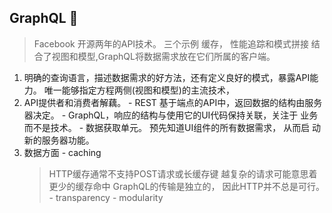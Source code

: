 ## GraphQL 
  > Facebook 开源两年的API技术。
    三个示例 缓存， 性能追踪和模式拼接
    结合了视图和模型,GraphQL将数据需求放在它们所属的客户端。
  1. 明确的查询语言，描述数据需求的好方法，还有定义良好的模式，暴露API能力。 唯一能够指定方程两侧(视图和模型)的主流技术，
  2. API提供者和消费者解藕。
    - REST 基于端点的API中，返回数据的结构由服务器决定。
    - GraphQL，响应的结构与使用它的UI代码保持关联，关注于
    业务而不是技术。
    - 数据获取单元。 预先知道UI组件的所有数据需求， 从而启
    动新的服务器功能。 
  3. 数据方面
    - caching
      > HTTP缓存通常不支持POST请求或长缓存键
      > 越复杂的请求可能意思着更少的缓存命中
      > GraphQL的传输是独立的， 因此HTTP并不总是可行。
    - transparency
    - modularity